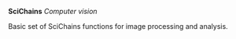 **SciChains**
*Computer vision*

Basic set of SciChains functions for image processing and analysis.  